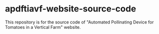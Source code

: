 # apdftiavf-website-source-code
This repository is for the source code of "Automated Pollinating Device for Tomatoes in a Vertical Farm" website.
